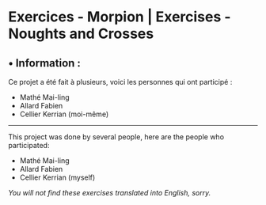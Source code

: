 # Exercices - Morpion | Exercises - Noughts and Crosses

## • Information :

Ce projet a été fait à plusieurs, voici les personnes qui ont participé  :
  - Mathé Mai-ling
  - Allard Fabien
  - Cellier Kerrian (moi-même)

---

This project was done by several people, here are the people who participated:
  - Mathé Mai-ling
  - Allard Fabien
  - Cellier Kerrian (myself)

*You will not find these exercises translated into English, sorry.*